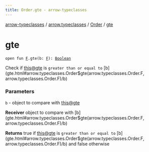 ```yaml
---
title: Order.gte - arrow-typeclasses
---
```


[arrow-typeclasses](../../index.html) / [arrow.typeclasses](../index.html) / [Order](index.html) / [gte](./gte.html)

# gte

`open fun `[`F`](index.html#F)`.gte(b: `[`F`](index.html#F)`): `[`Boolean`](https://kotlinlang.org/api/latest/jvm/stdlib/kotlin/-boolean/index.html)

Check if [this@gte](#) is `greater than or equal to` [b](gte.html#arrow.typeclasses.Order$gte(arrow.typeclasses.Order.F, arrow.typeclasses.Order.F)/b)

### Parameters

`b` - object to compare with [this@gte](#)

**Receiver**
object to compare with [b](gte.html#arrow.typeclasses.Order$gte(arrow.typeclasses.Order.F, arrow.typeclasses.Order.F)/b)

**Returns**
true if [this@gte](#) is `greater than or equal to` [b](gte.html#arrow.typeclasses.Order$gte(arrow.typeclasses.Order.F, arrow.typeclasses.Order.F)/b) and false otherwise

